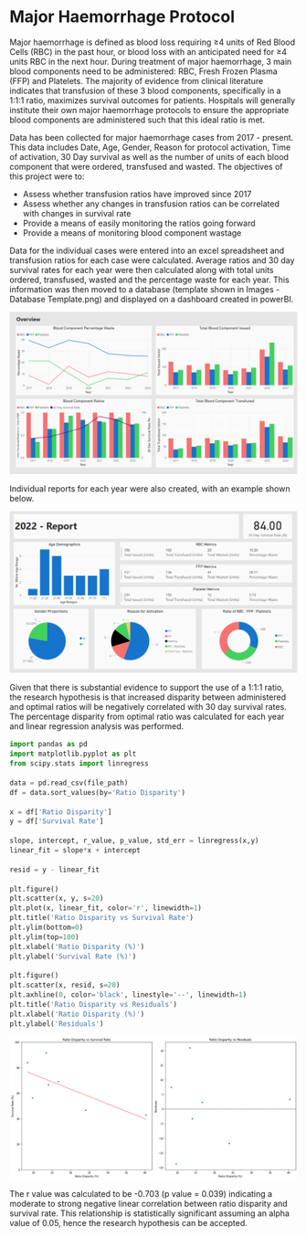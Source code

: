 # Major Haemorrhage Protocol

Major haemorrhage is defined as blood loss requiring ≥4 units of Red Blood Cells (RBC) in the past hour, or blood loss with an anticipated need for ≥4 units RBC in the next hour. During treatment of major haemorrhage, 3 main blood components need to be administered: RBC, Fresh Frozen Plasma (FFP) and Platelets. The majority of evidence from clinical literature indicates that transfusion of these 3 blood components, specifically in a 1:1:1 ratio, maximizes survival outcomes for patients. Hospitals will generally institute their own major haemorrhage protocols to ensure the appropriate blood components are administered such that this ideal ratio is met.

Data has been collected for major haemorrhage cases from 2017 - present. This data includes Date, Age, Gender, Reason for protocol activation, Time of activation, 30 Day survival as well as the number of units of each blood component that were ordered, transfused and wasted. The objectives of this project were to:

- Assess whether transfusion ratios have improved since 2017
- Assess whether any changes in transfusion ratios can be correlated with changes in survival rate
- Provide a means of easily monitoring the ratios going forward
- Provide a means of monitoring blood component wastage

Data for the individual cases were entered into an excel spreadsheet and transfusion ratios for each case were calculated. Average ratios and 30 day survival rates for each year were then calculated along with total units ordered, transfused, wasted and the percentage waste for each year. This information was then moved to a database (template shown in Images - Database Template.png) and displayed on a dashboard created in powerBI.

![MTP Overview](Images/MTP%20Overview.png)

Individual reports for each year were also created, with an example shown below.

![MTP Overview](Images/MTP%202022%20Report.png)

Given that there is substantial evidence to support the use of a 1:1:1 ratio, the research hypothesis is that increased disparity between administered and optimal ratios will be negatively correlated with 30 day survival rates. The percentage disparity from optimal ratio was calculated for each year and linear regression analysis was performed.

```python
import pandas as pd
import matplotlib.pyplot as plt
from scipy.stats import linregress

data = pd.read_csv(file_path)
df = data.sort_values(by='Ratio Disparity')

x = df['Ratio Disparity']
y = df['Survival Rate']

slope, intercept, r_value, p_value, std_err = linregress(x,y)
linear_fit = slope*x + intercept

resid = y - linear_fit

plt.figure()
plt.scatter(x, y, s=20)
plt.plot(x, linear_fit, color='r', linewidth=1)
plt.title('Ratio Disparity vs Survival Rate')
plt.ylim(bottom=0)
plt.ylim(top=100)
plt.xlabel('Ratio Disparity (%)')
plt.ylabel('Survival Rate (%)')

plt.figure()
plt.scatter(x, resid, s=20)
plt.axhline(0, color='black', linestyle='--', linewidth=1)
plt.title('Ratio Disparity vs Residuals')
plt.xlabel('Ratio Disparity (%)')
plt.ylabel('Residuals')
```

![MTP Overview](Images/Regression%20Analysis.png)

The r value was calculated to be -0.703 (p value = 0.039) indicating a moderate to strong negative linear correlation between ratio disparity and survival rate. This relationship is statistically significant assuming an alpha value of 0.05, hence the research hypothesis can be accepted. 




